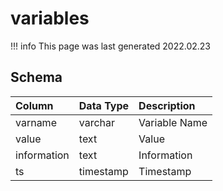 # variables

!!! info
	This page was last generated 2022.02.23

## Schema

| Column | Data Type | Description |
| :--- | :--- | :--- |
| varname | varchar | Variable Name |
| value | text | Value |
| information | text | Information |
| ts | timestamp | Timestamp |

